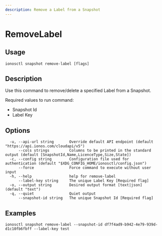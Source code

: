 ```yaml
---
description: Remove a Label from a Snapshot
---
```


# RemoveLabel

## Usage

```text
ionosctl snapshot remove-label [flags]
```

## Description

Use this command to remove/delete a specified Label from a Snapshot.

Required values to run command:

* Snapshot Id
* Label Key

## Options

```text
  -u, --api-url string       Override default API endpoint (default "https://api.ionos.com/cloudapi/v5")
      --cols strings         Columns to be printed in the standard output (default [SnapshotId,Name,LicenceType,Size,State])
  -c, --config string        Configuration file used for authentication (default "$XDG_CONFIG_HOME/ionosctl/config.json")
      --force                Force command to execute without user input
  -h, --help                 help for remove-label
      --label-key string     The unique Label Key [Required flag]
  -o, --output string        Desired output format [text|json] (default "text")
  -q, --quiet                Quiet output
      --snapshot-id string   The unique Snapshot Id [Required flag]
```

## Examples

```text
ionosctl snapshot remove-label --snapshot-id df7f4ad9-b942-4e79-939d-d1c10fb6fbff --label-key test
```


